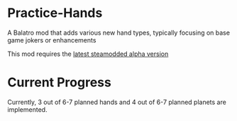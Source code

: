 # Practice-Hands
A Balatro mod that adds various new hand types, typically focusing on base game jokers or enhancements

This mod requires the [latest steamodded alpha version](https://github.com/Steamopollys/Steamodded)

# Current Progress
Currently, 3 out of 6-7 planned hands and 4 out of 6-7 planned planets are implemented.
